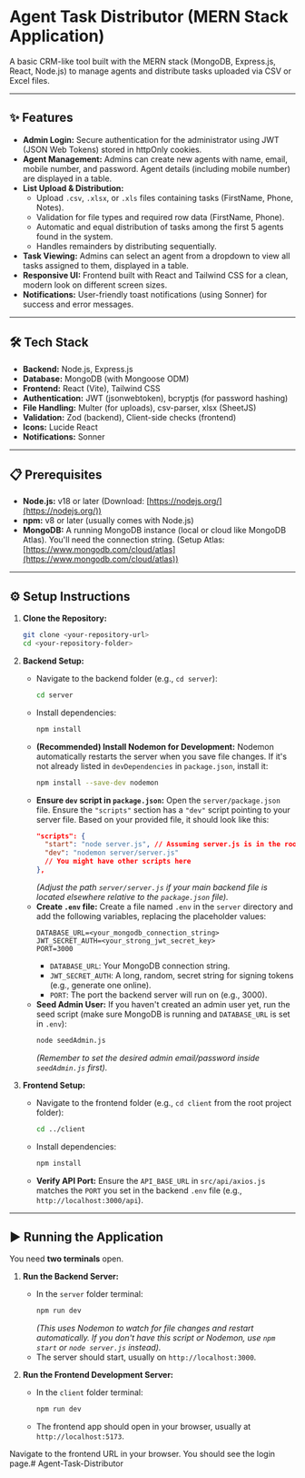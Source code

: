 # Agent Task Distributor (MERN Stack Application)

A basic CRM-like tool built with the MERN stack (MongoDB, Express.js, React, Node.js) to manage agents and distribute tasks uploaded via CSV or Excel files.

---

## ✨ Features

* **Admin Login:** Secure authentication for the administrator using JWT (JSON Web Tokens) stored in httpOnly cookies.
* **Agent Management:** Admins can create new agents with name, email, mobile number, and password. Agent details (including mobile number) are displayed in a table.
* **List Upload & Distribution:**
    * Upload `.csv`, `.xlsx`, or `.xls` files containing tasks (FirstName, Phone, Notes).
    * Validation for file types and required row data (FirstName, Phone).
    * Automatic and equal distribution of tasks among the first 5 agents found in the system.
    * Handles remainders by distributing sequentially.
* **Task Viewing:** Admins can select an agent from a dropdown to view all tasks assigned to them, displayed in a table.
* **Responsive UI:** Frontend built with React and Tailwind CSS for a clean, modern look on different screen sizes.
* **Notifications:** User-friendly toast notifications (using Sonner) for success and error messages.

---

## 🛠️ Tech Stack

* **Backend:** Node.js, Express.js
* **Database:** MongoDB (with Mongoose ODM)
* **Frontend:** React (Vite), Tailwind CSS
* **Authentication:** JWT (jsonwebtoken), bcryptjs (for password hashing)
* **File Handling:** Multer (for uploads), csv-parser, xlsx (SheetJS)
* **Validation:** Zod (backend), Client-side checks (frontend)
* **Icons:** Lucide React
* **Notifications:** Sonner

---

## 📋 Prerequisites

* **Node.js:** v18 or later (Download: [https://nodejs.org/](https://nodejs.org/))
* **npm:** v8 or later (usually comes with Node.js)
* **MongoDB:** A running MongoDB instance (local or cloud like MongoDB Atlas). You'll need the connection string. (Setup Atlas: [https://www.mongodb.com/cloud/atlas](https://www.mongodb.com/cloud/atlas))

---

## ⚙️ Setup Instructions

1.  **Clone the Repository:**
    ```bash
    git clone <your-repository-url>
    cd <your-repository-folder>
    ```

2.  **Backend Setup:**
    * Navigate to the backend folder (e.g., `cd server`):
        ```bash
        cd server
        ```
    * Install dependencies:
        ```bash
        npm install
        ```
    * **(Recommended) Install Nodemon for Development:** Nodemon automatically restarts the server when you save file changes. If it's not already listed in `devDependencies` in `package.json`, install it:
        ```bash
        npm install --save-dev nodemon
        ```
    * **Ensure `dev` script in `package.json`:** Open the `server/package.json` file. Ensure the `"scripts"` section has a `"dev"` script pointing to your server file. Based on your provided file, it should look like this:
        ```json
        "scripts": {
          "start": "node server.js", // Assuming server.js is in the root of 'server' folder
          "dev": "nodemon server/server.js"
          // You might have other scripts here
        },
        ```
        *(Adjust the path `server/server.js` if your main backend file is located elsewhere relative to the `package.json` file).*
    * **Create `.env` file:** Create a file named `.env` in the `server` directory and add the following variables, replacing the placeholder values:
        ```env
        DATABASE_URL=<your_mongodb_connection_string>
        JWT_SECRET_AUTH=<your_strong_jwt_secret_key>
        PORT=3000
        ```
        * `DATABASE_URL`: Your MongoDB connection string.
        * `JWT_SECRET_AUTH`: A long, random, secret string for signing tokens (e.g., generate one online).
        * `PORT`: The port the backend server will run on (e.g., 3000).
    * **Seed Admin User:** If you haven't created an admin user yet, run the seed script (make sure MongoDB is running and `DATABASE_URL` is set in `.env`):
        ```bash
        node seedAdmin.js
        ```
        *(Remember to set the desired admin email/password inside `seedAdmin.js` first).*

3.  **Frontend Setup:**
    * Navigate to the frontend folder (e.g., `cd client` from the root project folder):
        ```bash
        cd ../client
        ```
    * Install dependencies:
        ```bash
        npm install
        ```
    * **Verify API Port:** Ensure the `API_BASE_URL` in `src/api/axios.js` matches the `PORT` you set in the backend `.env` file (e.g., `http://localhost:3000/api`).

---

## ▶️ Running the Application

You need **two terminals** open.

1.  **Run the Backend Server:**
    * In the `server` folder terminal:
        ```bash
        npm run dev
        ```
        *(This uses Nodemon to watch for file changes and restart automatically. If you don't have this script or Nodemon, use `npm start` or `node server.js` instead).*
    * The server should start, usually on `http://localhost:3000`.

2.  **Run the Frontend Development Server:**
    * In the `client` folder terminal:
        ```bash
        npm run dev
        ```
    * The frontend app should open in your browser, usually at `http://localhost:5173`.

Navigate to the frontend URL in your browser. You should see the login page.#   A g e n t - T a s k - D i s t r i b u t o r  
 